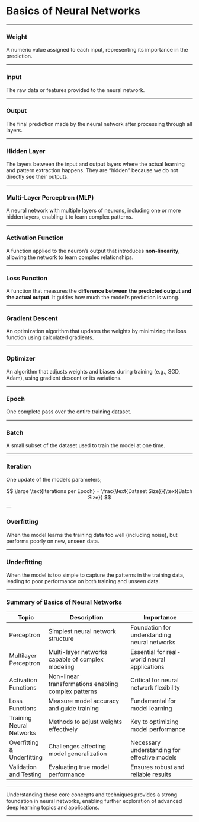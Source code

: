 <script type="text/javascript" async
    src="https://polyfill.io/v3/polyfill.min.js?features=es6">
</script>
<script type="text/javascript" async
    src="https://cdnjs.cloudflare.com/ajax/libs/mathjax/3.2.0/es5/tex-mml-chtml.js">
</script>

# Basics of Neural Networks

------------------------------------------------------------------------

### Weight

A numeric value assigned to each input, representing its importance in
the prediction.

------------------------------------------------------------------------

### Input

The raw data or features provided to the neural network.

------------------------------------------------------------------------

### Output

The final prediction made by the neural network after processing through
all layers.

------------------------------------------------------------------------

### Hidden Layer

The layers between the input and output layers where the actual learning
and pattern extraction happens. They are “hidden” because we do not
directly see their outputs.

------------------------------------------------------------------------

### Multi-Layer Perceptron (MLP)

A neural network with multiple layers of neurons, including one or more
hidden layers, enabling it to learn complex patterns.

------------------------------------------------------------------------

### Activation Function

A function applied to the neuron’s output that introduces
**non-linearity**, allowing the network to learn complex relationships.

------------------------------------------------------------------------

### Loss Function

A function that measures the **difference between the predicted output
and the actual output**. It guides how much the model’s prediction is
wrong.

------------------------------------------------------------------------

### Gradient Descent

An optimization algorithm that updates the weights by minimizing the
loss function using calculated gradients.

------------------------------------------------------------------------

### Optimizer

An algorithm that adjusts weights and biases during training (e.g., SGD,
Adam), using gradient descent or its variations.

------------------------------------------------------------------------

### Epoch

One complete pass over the entire training dataset.

------------------------------------------------------------------------

### Batch

A small subset of the dataset used to train the model at one time.

------------------------------------------------------------------------

### Iteration

One update of the model’s parameters;

$$
\large \text{Iterations per Epoch} = \frac{\text{Dataset Size}}{\text{Batch Size}}
$$
—

### Overfitting

When the model learns the training data too well (including noise), but
performs poorly on new, unseen data.

------------------------------------------------------------------------

### Underfitting

When the model is too simple to capture the patterns in the training
data, leading to poor performance on both training and unseen data.

------------------------------------------------------------------------

### Summary of Basics of Neural Networks

<table>
<colgroup>
<col style="width: 20%" />
<col style="width: 44%" />
<col style="width: 35%" />
</colgroup>
<thead>
<tr>
<th>Topic</th>
<th>Description</th>
<th>Importance</th>
</tr>
</thead>
<tbody>
<tr>
<td>Perceptron</td>
<td>Simplest neural network structure</td>
<td>Foundation for understanding neural networks</td>
</tr>
<tr>
<td>Multilayer Perceptron</td>
<td>Multi-layer networks capable of complex modeling</td>
<td>Essential for real-world neural applications</td>
</tr>
<tr>
<td>Activation Functions</td>
<td>Non-linear transformations enabling complex patterns</td>
<td>Critical for neural network flexibility</td>
</tr>
<tr>
<td>Loss Functions</td>
<td>Measure model accuracy and guide training</td>
<td>Fundamental for model learning</td>
</tr>
<tr>
<td>Training Neural Networks</td>
<td>Methods to adjust weights effectively</td>
<td>Key to optimizing model performance</td>
</tr>
<tr>
<td>Overfitting &amp; Underfitting</td>
<td>Challenges affecting model generalization</td>
<td>Necessary understanding for effective models</td>
</tr>
<tr>
<td>Validation and Testing</td>
<td>Evaluating true model performance</td>
<td>Ensures robust and reliable results</td>
</tr>
</tbody>
</table>

------------------------------------------------------------------------

Understanding these core concepts and techniques provides a strong
foundation in neural networks, enabling further exploration of advanced
deep learning topics and applications.

------------------------------------------------------------------------
